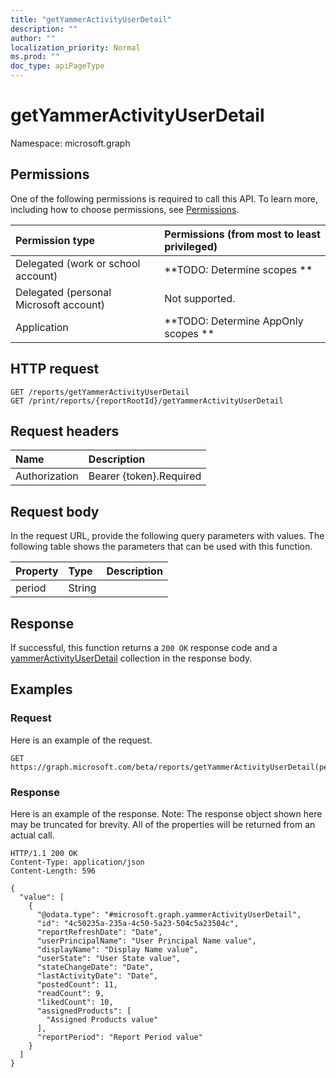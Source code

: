 ```yaml
---
title: "getYammerActivityUserDetail"
description: ""
author: ""
localization_priority: Normal
ms.prod: ""
doc_type: apiPageType
---
```


# getYammerActivityUserDetail

Namespace: microsoft.graph



## Permissions
One of the following permissions is required to call this API. To learn more, including how to choose permissions, see [Permissions](/concepts/permissions-reference.md).

|Permission type|Permissions (from most to least privileged)|
|:---|:---|
|Delegated (work or school account)|**TODO: Determine scopes **|
|Delegated (personal Microsoft account)|Not supported.|
|Application|**TODO: Determine AppOnly scopes **|

## HTTP request
<!-- {
  "blockType": "ignored"
}
-->
``` http
GET /reports/getYammerActivityUserDetail
GET /print/reports/{reportRootId}/getYammerActivityUserDetail
```

## Request headers
|Name|Description|
|:---|:---|
|Authorization|Bearer {token}.Required|

## Request body
In the request URL, provide the following query parameters with values.
The following table shows the parameters that can be used with this function.

|Property|Type|Description|
|:---|:---|:---|
|period|String||



## Response
If successful, this function returns a `200 OK` response code and a [yammerActivityUserDetail](../resources/yammeractivityuserdetail.md) collection in the response body.

## Examples

### Request
Here is an example of the request.
<!-- {
  "blockType": "request",
  "name": "reportroot_getyammeractivityuserdetail"
}
-->
``` http
GET https://graph.microsoft.com/beta/reports/getYammerActivityUserDetail(period='parameterValue')
```

### Response
Here is an example of the response. Note: The response object shown here may be truncated for brevity. All of the properties will be returned from an actual call.
<!-- {
  "blockType": "response",
  "truncated": true,
  "@odata.type": "collection(microsoft.graph.yammeractivityuserdetail)"
}
-->
``` http
HTTP/1.1 200 OK
Content-Type: application/json
Content-Length: 596

{
  "value": [
    {
      "@odata.type": "#microsoft.graph.yammerActivityUserDetail",
      "id": "4c50235a-235a-4c50-5a23-504c5a23504c",
      "reportRefreshDate": "Date",
      "userPrincipalName": "User Principal Name value",
      "displayName": "Display Name value",
      "userState": "User State value",
      "stateChangeDate": "Date",
      "lastActivityDate": "Date",
      "postedCount": 11,
      "readCount": 9,
      "likedCount": 10,
      "assignedProducts": [
        "Assigned Products value"
      ],
      "reportPeriod": "Report Period value"
    }
  ]
}
```

